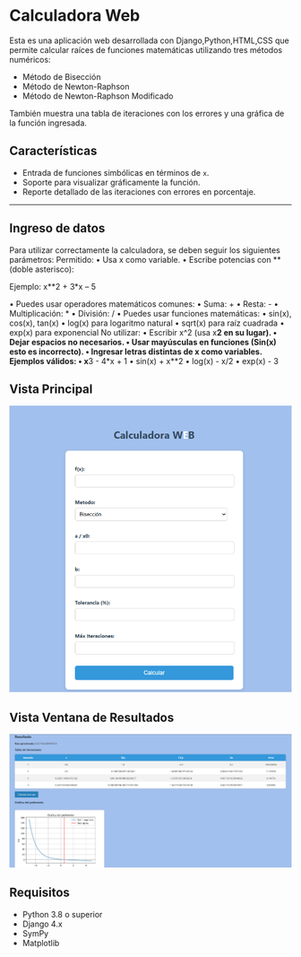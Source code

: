 #  Calculadora Web 

Esta es una aplicación web desarrollada con Django,Python,HTML,CSS que permite calcular raíces de funciones matemáticas utilizando tres métodos numéricos:

- Método de Bisección
- Método de Newton-Raphson
- Método de Newton-Raphson Modificado

También muestra una tabla de iteraciones con los errores y una gráfica de la función ingresada.



## Características

- Entrada de funciones simbólicas en términos de `x`.
- Soporte para visualizar gráficamente la función.
- Reporte detallado de las iteraciones con errores en porcentaje.

---
## Ingreso de datos
Para utilizar correctamente la calculadora, se deben seguir los siguientes parámetros:
Permitido:
•	Usa x como variable.
•	Escribe potencias con ** (doble asterisco):

Ejemplo: x**2 + 3*x – 5




•	Puedes usar operadores matemáticos comunes:
•	Suma: +
•	Resta: -
•	Multiplicación: *
•	División: /
•	Puedes usar funciones matemáticas:
•	sin(x), cos(x), tan(x)
•	log(x) para logaritmo natural
•	sqrt(x) para raíz cuadrada
•	exp(x) para exponencial
No utilizar:
•	Escribir x^2 (usa x**2 en su lugar).
•	Dejar espacios no necesarios.
•	Usar mayúsculas en funciones (Sin(x) esto es incorrecto).
•	Ingresar letras distintas de x como variables.
Ejemplos válidos:
•	x**3 - 4*x + 1
•	sin(x) + x**2
•	log(x) - x/2
•	exp(x) - 3



## Vista Principal

![App Screenshot](calculadora/img/v1.png)


## Vista Ventana de Resultados

![App Screenshot](calculadora/img/v2.png)




## Requisitos

- Python 3.8 o superior
- Django 4.x
- SymPy
- Matplotlib



